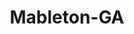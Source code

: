 ---
title: Mableton-GA
slug: mableton-ga
f_state:
- cms/state/georgia.md
f_locations:
- cms/payday-loan/advance-america-1592.md
- cms/payday-loan/cash-checking-6763.md
- cms/payday-loan/cash-now-llc-8143.md
- cms/payday-loan/check-exchange-11166.md
- cms/payday-loan/first-america-cash-advance-18194.md
- cms/payday-loan/first-america-cash-advance-18232.md
- cms/payday-loan/flexcheck-18677.md
- cms/payday-loan/global-asset-enterprises-inc-19001.md
- cms/payday-loan/money-market-21321.md
- cms/payday-loan/mr-cash-of-decatur-22089.md
updated-on: '2024-05-30T13:41:28.615Z'
created-on: '2024-05-30T13:41:28.615Z'
published-on: '2024-05-30T13:54:32.469Z'
f_city: Mableton
layout: '[city].html'
tags: city
---